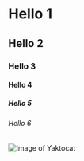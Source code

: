 # Hello 1
## Hello 2
### Hello 3
#### Hello 4
##### Hello 5
###### Hello 6

![Image of Yaktocat](https://octodex.github.com/images/yaktocat.png)
